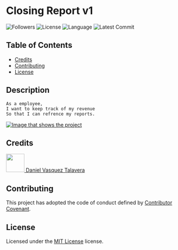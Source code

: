 # Closing Report v1
![Followers](https://img.shields.io/github/followers/DVasquez4155?style=social) ![License](https://img.shields.io/github/license/DVasquez4155/Closing-Report) ![Language](https://img.shields.io/github/languages/top/DVasquez4155/Closing-Report) ![Latest Commit](https://img.shields.io/github/last-commit/DVasquez4155/Closing-Report/v1)
## Table of Contents
* [Credits](#Credits)
* [Contributing](#Contributing)
* [License](#License)
## Description
```
As a employee,
I want to keep track of my revenue
So that I can refrence my reports.
```

[![Image that shows the project](./assets/img/icon.png)](https://DVasquez4155.github.io/Closing-Report)

## Credits
[<img src="https://avatars0.githubusercontent.com/u/22107830?v=4" width="50"/> Daniel Vasquez Talavera](https://github.com/DVasquez4155)
## Contributing
This project has adopted the code of conduct defined by [Contributor Covenant](https://www.contributor-covenant.org/version/2/0/code_of_conduct/).
## License
Licensed under the [MIT License](https://choosealicense.com/licenses/mit/) license.
